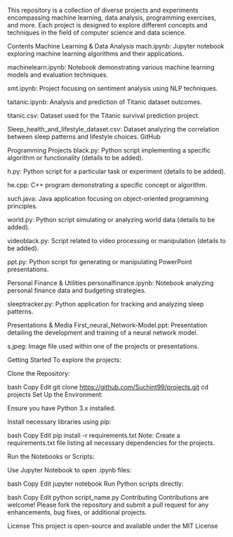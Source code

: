 This repository is a collection of diverse projects and experiments encompassing machine learning, data analysis, programming exercises, and more. Each project is designed to explore different concepts and techniques in the field of computer science and data science.

Contents
Machine Learning & Data Analysis
mach.ipynb: Jupyter notebook exploring machine learning algorithms and their applications.

machinelearn.ipynb: Notebook demonstrating various machine learning models and evaluation techniques.

smt.ipynb: Project focusing on sentiment analysis using NLP techniques.

taitanic.ipynb: Analysis and prediction of Titanic dataset outcomes.

titanic.csv: Dataset used for the Titanic survival prediction project.

Sleep_health_and_lifestyle_dataset.csv: Dataset analyzing the correlation between sleep patterns and lifestyle choices.
GitHub

Programming Projects
black.py: Python script implementing a specific algorithm or functionality (details to be added).

h.py: Python script for a particular task or experiment (details to be added).

he.cpp: C++ program demonstrating a specific concept or algorithm.

such.java: Java application focusing on object-oriented programming principles.

world.py: Python script simulating or analyzing world data (details to be added).

videoblack.py: Script related to video processing or manipulation (details to be added).

ppt.py: Python script for generating or manipulating PowerPoint presentations.

Personal Finance & Utilities
personalfinance.ipynb: Notebook analyzing personal finance data and budgeting strategies.

sleeptracker.py: Python application for tracking and analyzing sleep patterns.

Presentations & Media
First_neural_Network-Model.ppt: Presentation detailing the development and training of a neural network model.

s.jpeg: Image file used within one of the projects or presentations.

Getting Started
To explore the projects:

Clone the Repository:

bash
Copy
Edit
git clone https://github.com/Suchint99/projects.git
cd projects
Set Up the Environment:

Ensure you have Python 3.x installed.

Install necessary libraries using pip:

bash
Copy
Edit
pip install -r requirements.txt
Note: Create a requirements.txt file listing all necessary dependencies for the projects.

Run the Notebooks or Scripts:

Use Jupyter Notebook to open .ipynb files:

bash
Copy
Edit
jupyter notebook
Run Python scripts directly:

bash
Copy
Edit
python script_name.py
Contributing
Contributions are welcome! Please fork the repository and submit a pull request for any enhancements, bug fixes, or additional projects.

License
This project is open-source and available under the MIT License
